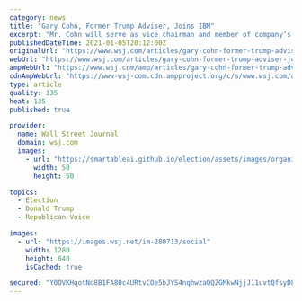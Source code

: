 ```yaml
---
category: news
title: "Gary Cohn, Former Trump Adviser, Joins IBM"
excerpt: "Mr. Cohn will serve as vice chairman and member of company’s executive leadership team."
publishedDateTime: 2021-01-05T20:12:00Z
originalUrl: "https://www.wsj.com/articles/gary-cohn-former-trump-adviser-joins-ibm-11609859554"
webUrl: "https://www.wsj.com/articles/gary-cohn-former-trump-adviser-joins-ibm-11609859554"
ampWebUrl: "https://www.wsj.com/amp/articles/gary-cohn-former-trump-adviser-joins-ibm-11609859554"
cdnAmpWebUrl: "https://www-wsj-com.cdn.ampproject.org/c/s/www.wsj.com/amp/articles/gary-cohn-former-trump-adviser-joins-ibm-11609859554"
type: article
quality: 135
heat: 135
published: true

provider:
  name: Wall Street Journal
  domain: wsj.com
  images:
    - url: "https://smartableai.github.io/election/assets/images/organizations/wsj.com-50x50.jpg"
      width: 50
      height: 50

topics:
  - Election
  - Donald Trump
  - Republican Voice

images:
  - url: "https://images.wsj.net/im-280713/social"
    width: 1280
    height: 640
    isCached: true

secured: "Y0OVKHqotNd8B1FA80c4URtvCOe5bJYS4nqhwzaQQZGMkwNjjJ11uvtQfsyD8A19px+whlWJrZjPph4Wrz/AaqY8ubiJ7IsqW/kv89gBFV8K5k05oSFxrreiDZkzwGt9Oms+hzkIrSuC11E66wP0reEET0b9yL24+5KIymBEqKIbQstPdS3DFE8xhYQ6JoVFRxdKMY4+Ud0xk/ATO2d51q/u8Fv1J3yo1DJ2+mxdJeyTwgH/jPH4lSwUdnoNY8tp9ahtvbbFWoPpsRHdkMWPpUjwSXFCaNDQKVGka2JLjjgN9cXY38LmLwiwwNwyPL8/ec/iXi3uVeu7y6RRD7yrYZlepeH8vEKZSESNusnyQnE=;N3HiQgHmpL7W9knr+z68vQ=="
---
```



